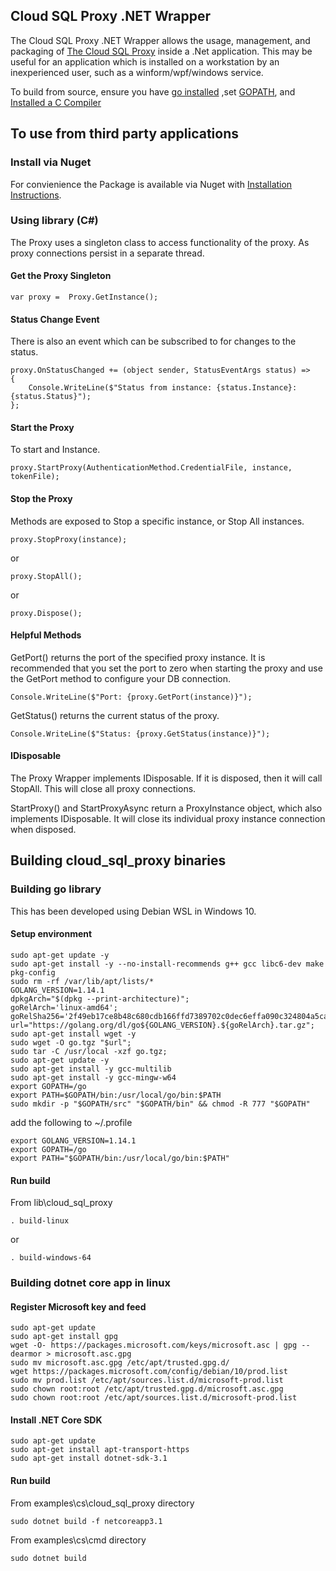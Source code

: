## Cloud SQL Proxy .NET Wrapper

The Cloud SQL Proxy .NET Wrapper allows the usage, management, and packaging of [The Cloud SQL Proxy](https://github.com/GoogleCloudPlatform/cloudsql-proxy)
inside a .Net application. This may be useful for an application which is installed on a workstation by an inexperienced user, such as a winform/wpf/windows service.

To build from source, ensure you have [go installed](https://golang.org/doc/install)
,set [GOPATH](https://github.com/golang/go/wiki/GOPATH), and
[Installed a C Compiler](http://mingw-w64.org/doku.php/download/mingw-builds)

## To use from third party applications

### Install via Nuget

For convienience the Package is available via Nuget with [Installation Instructions](https://www.nuget.org/packages/cloudsql-proxy-cs).

### Using library (C#)

The Proxy uses a singleton class to access functionality of the proxy. As proxy connections persist in a separate thread. 

#### Get the Proxy Singleton
```
var proxy =  Proxy.GetInstance();
```

#### Status Change Event
There is also an event which can be subscribed to for changes to the status.
```
proxy.OnStatusChanged += (object sender, StatusEventArgs status) =>
{
	Console.WriteLine($"Status from instance: {status.Instance}: {status.Status}");
};
```

#### Start the Proxy
To start and Instance.

```
proxy.StartProxy(AuthenticationMethod.CredentialFile, instance, tokenFile);
```

#### Stop the Proxy
Methods are exposed to Stop a specific instance, or Stop All instances.
```
proxy.StopProxy(instance);
```
or 
```
proxy.StopAll();
```
or
```
proxy.Dispose();
```

#### Helpful Methods
GetPort() returns the port of the specified proxy instance. It is recommended that you set the port to zero when starting the proxy and use the GetPort method to configure your DB connection.
```
Console.WriteLine($"Port: {proxy.GetPort(instance)}");
```

GetStatus() returns the current status of the proxy.
```
Console.WriteLine($"Status: {proxy.GetStatus(instance)}");
```


#### IDisposable
The Proxy Wrapper implements IDisposable. If it is disposed, then it will call StopAll. This will close all proxy connections.

StartProxy() and StartProxyAsync return a ProxyInstance object, which also implements IDisposable. It will close its individual proxy instance connection when disposed.

## Building cloud_sql_proxy binaries

### Building go library

This has been developed using Debian WSL in Windows 10.

#### Setup environment

```
sudo apt-get update -y
sudo apt-get install -y --no-install-recommends g++ gcc libc6-dev make pkg-config
sudo rm -rf /var/lib/apt/lists/*
GOLANG_VERSION=1.14.1
dpkgArch="$(dpkg --print-architecture)";
goRelArch='linux-amd64';
goRelSha256='2f49eb17ce8b48c680cdb166ffd7389702c0dec6effa090c324804a5cac8a7f8';
url="https://golang.org/dl/go${GOLANG_VERSION}.${goRelArch}.tar.gz";
sudo apt-get install wget -y
sudo wget -O go.tgz "$url";
sudo tar -C /usr/local -xzf go.tgz;
sudo apt-get update -y
sudo apt-get install -y gcc-multilib
sudo apt-get install -y gcc-mingw-w64
export GOPATH=/go
export PATH=$GOPATH/bin:/usr/local/go/bin:$PATH
sudo mkdir -p "$GOPATH/src" "$GOPATH/bin" && chmod -R 777 "$GOPATH"
```

add the following to ~/.profile

```
export GOLANG_VERSION=1.14.1
export GOPATH=/go
export PATH="$GOPATH/bin:/usr/local/go/bin:$PATH"
```

#### Run build

From lib\cloud_sql_proxy

```
. build-linux
```

or

```
. build-windows-64
```

### Building dotnet core app in linux

#### Register Microsoft key and feed

```
sudo apt-get update
sudo apt-get install gpg
wget -O- https://packages.microsoft.com/keys/microsoft.asc | gpg --dearmor > microsoft.asc.gpg
sudo mv microsoft.asc.gpg /etc/apt/trusted.gpg.d/
wget https://packages.microsoft.com/config/debian/10/prod.list
sudo mv prod.list /etc/apt/sources.list.d/microsoft-prod.list
sudo chown root:root /etc/apt/trusted.gpg.d/microsoft.asc.gpg
sudo chown root:root /etc/apt/sources.list.d/microsoft-prod.list
```

#### Install .NET Core SDK

```
sudo apt-get update
sudo apt-get install apt-transport-https
sudo apt-get install dotnet-sdk-3.1
```

#### Run build

From examples\cs\cloud_sql_proxy directory

```
sudo dotnet build -f netcoreapp3.1
```

From examples\cs\cmd directory

```
sudo dotnet build
```
